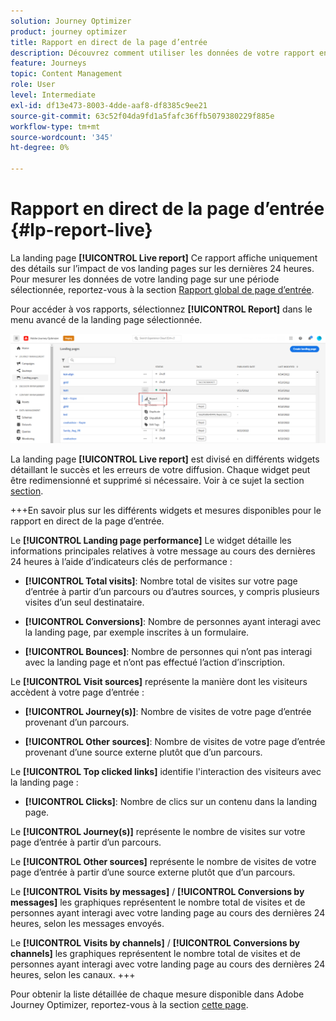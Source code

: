 ```yaml
---
solution: Journey Optimizer
product: journey optimizer
title: Rapport en direct de la page d’entrée
description: Découvrez comment utiliser les données de votre rapport en direct de landing pages
feature: Journeys
topic: Content Management
role: User
level: Intermediate
exl-id: df13e473-8003-4dde-aaf8-df8385c9ee21
source-git-commit: 63c52f04da9fd1a5fafc36ffb5079380229f885e
workflow-type: tm+mt
source-wordcount: '345'
ht-degree: 0%

---
```


# Rapport en direct de la page d’entrée {#lp-report-live}

La landing page **[!UICONTROL Live report]** Ce rapport affiche uniquement des détails sur l’impact de vos landing pages sur les dernières 24 heures. Pour mesurer les données de votre landing page sur une période sélectionnée, reportez-vous à la section [Rapport global de page d’entrée](lp-report-global.md).

Pour accéder à vos rapports, sélectionnez **[!UICONTROL Report]** dans le menu avancé de la landing page sélectionnée.

![](assets/landing_page_report.png)

La landing page **[!UICONTROL Live report]** est divisé en différents widgets détaillant le succès et les erreurs de votre diffusion. Chaque widget peut être redimensionné et supprimé si nécessaire. Voir à ce sujet la section [section](live-report.md).

+++En savoir plus sur les différents widgets et mesures disponibles pour le rapport en direct de la page d’entrée.

Le **[!UICONTROL Landing page performance]** Le widget détaille les informations principales relatives à votre message au cours des dernières 24 heures à l’aide d’indicateurs clés de performance :

* **[!UICONTROL Total visits]**: Nombre total de visites sur votre page d’entrée à partir d’un parcours ou d’autres sources, y compris plusieurs visites d’un seul destinataire.

* **[!UICONTROL Conversions]**: Nombre de personnes ayant interagi avec la landing page, par exemple inscrites à un formulaire.

* **[!UICONTROL Bounces]**: Nombre de personnes qui n’ont pas interagi avec la landing page et n’ont pas effectué l’action d’inscription.

Le **[!UICONTROL Visit sources]** représente la manière dont les visiteurs accèdent à votre page d’entrée :

* **[!UICONTROL Journey(s)]**: Nombre de visites de votre page d’entrée provenant d’un parcours.

* **[!UICONTROL Other sources]**: Nombre de visites de votre page d’entrée provenant d’une source externe plutôt que d’un parcours.

Le **[!UICONTROL Top clicked links]** identifie l&#39;interaction des visiteurs avec la landing page :

* **[!UICONTROL Clicks]**: Nombre de clics sur un contenu dans la landing page.

Le **[!UICONTROL Journey(s)]** représente le nombre de visites sur votre page d’entrée à partir d’un parcours.

Le **[!UICONTROL Other sources]** représente le nombre de visites de votre page d’entrée à partir d’une source externe plutôt que d’un parcours.

Le **[!UICONTROL Visits by messages]** / **[!UICONTROL Conversions by messages]** les graphiques représentent le nombre total de visites et de personnes ayant interagi avec votre landing page au cours des dernières 24 heures, selon les messages envoyés.

Le **[!UICONTROL Visits by channels]** / **[!UICONTROL Conversions by channels]** les graphiques représentent le nombre total de visites et de personnes ayant interagi avec votre landing page au cours des dernières 24 heures, selon les canaux.
+++

Pour obtenir la liste détaillée de chaque mesure disponible dans Adobe Journey Optimizer, reportez-vous à la section [cette page](live-report.md#list-of-components-live).
